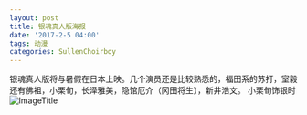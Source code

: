```yaml
---
layout: post
title: 银魂真人版海报
date: '2017-2-5 04:00'
tags: 动漫
categories: SullenChoirboy
---
```

银魂真人版将与暑假在日本上映。几个演员还是比较熟悉的，福田系的苏打，室毅还有佛祖，小栗旬，长泽雅美，隐馆厄介（冈田将生），新井浩文。
小栗旬饰银时
![ImageTitle](https://www.tuchuang001.com/images/2017/02/05/img-846e03c221709b29958c6048009ffd15.jpg)
